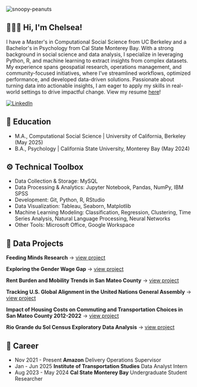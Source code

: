 ![snoopy-peanuts](https://github.com/user-attachments/assets/087c9c56-971f-445a-a386-ee029cfe19d9)

## 👩🏻‍💻 Hi, I'm Chelsea!
I have a Master's in Computational Social Science from UC Berkeley and a Bachelor's in Psychology from Cal State Monterey Bay. With a strong background in social science and data analysis, I specialize in leveraging Python, R, and machine learning to extract insights from complex datasets. My experience spans geospatial research, operations management, and community-focused initiatives, where I’ve streamlined workflows, optimized performance, and developed data-driven solutions. Passionate about turning data into actionable insights, I am eager to apply my skills in real-world settings to drive impactful change. View my resume [here](https://drive.google.com/file/d/1jz6gXemS4hb-fd6AJ6K_xrupWtFQhuF9/view?usp=sharing)!

[![LinkedIn](https://img.shields.io/badge/LinkedIn-Connect-blue?style=flat&logo=linkedin)](https://www.linkedin.com/in/chelsjav/)

## 📖 Education
- M.A., Computational Social Science | University of California, Berkeley (May 2025)
- B.A., Psychology | California State University, Monterey Bay (May 2024)

## ⚙️ Technical Toolbox
- Data Collection & Storage: MySQL
- Data Processing & Analytics: Jupyter Notebook, Pandas, NumPy, IBM SPSS
- Development: Git, Python, R, RStudio
- Data Visualization: Tableau, Seaborn, Matplotlib
- Machine Learning Modeling: Classification, Regression, Clustering, Time Series Analysis, Natural Language Processing, Neural Networks
- Other Tools: Microsoft Office, Google Workspace

## 📁 Data Projects
**Feeding Minds Research** →
[view project](https://github.com/chelsjav/feeding-minds-research)

**Exploring the Gender Wage Gap** →
[view project](https://github.com/chelsjav/gender-wage-gap)

**Rent Burden and Mobility Trends in San Mateo County** →
[view project](https://github.com/chelsjav/smc-rent-burden-mobility)

**Tracking U.S. Global Alignment in the United Nations General Assembly** →
[view project](https://github.com/chelsjav/ungb-dri)

**Impact of Housing Costs on Commuting and Transportation Choices in San Mateo County 2012-2022** →
[view project](https://github.com/chelsjav/smc-commute)

**Rio Grande du Sol Census Exploratory Data Analysis** →
[view project](https://github.com/chelsjav/rio-grande-do-sul-analysis)

## 💼 Career
- Nov 2021 - Present **Amazon** Delivery Operations Supervisor
- Jan - Jun 2025 **Institute of Transportation Studies** Data Analyst Intern
- Aug 2023 - May 2024 **Cal State Monterey Bay** Undergraduate Student Researcher
